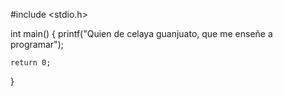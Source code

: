 #include <stdio.h>

int main()
{
    printf("Quien de celaya guanjuato, que me enseñe a programar");

    return 0;
}


<!---
ABRAHAMdosmil1/ABRAHAMdosmil1 is a ✨ special ✨ repository because its `README.md` (this file) appears on your GitHub profile.
You can click the Preview link to take a look at your changes.
--->

